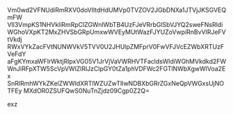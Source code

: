 Vm0wd2VFNUdiRmRXV0doVlltdHdUMVp0TVZOV2JGbDNXa1JTVjJKSGVEQmFW
Vll3VmpKS1NHVkliRmRpClZGWnlWbTB4UzFJeVRrbGlSbVJYQ2sweFNsRldi
WGhoVXpKT2MxZHVSbGRpUmxwWVEyMUtWazFJYUZoVwpiRnBvVlRJeFVtVkdj
RWxVYkZacFVtNUNWVkV5TVV0U2JHUlpZMFprV0FwVFJVcEZWbXRTUzFVeFdY
aFgKYmxaWFlrWktjRlpxVG05V1JrVjVaVWRHVTFacldsWldiWGhMVkdkd2FW
WnJiRFpXTW5ScVpVWlZlRlJzClpGY0tZa1phVDFWc2FGTlNWbXgwWlVoa2Ex
SnRlRmhWYkZKelZWWldXRTlWZUZwTlIwNDBXbGRrZGxNeQpVWGxsUjNOTFEy
MXdOR0ZSUFQwS0NuTnZjdz09Cgp0Z2Q=

exz